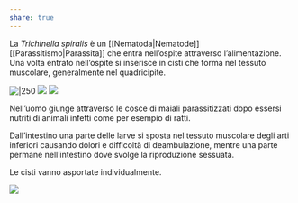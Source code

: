 ```yaml
---
share: true
---
```

La *Trichinella spiralis* è un [[Nematoda|Nematode]] [[Parassitismo|Parassita]] che entra nell’ospite attraverso l’alimentazione.
Una volta entrato nell’ospite si inserisce in cisti che forma nel tessuto muscolare, generalmente nel quadricipite.

![|250](912917ee823ad876e810c2b74fa5d6f3_MD5%201.png) ![](0cb26144f278963fcb020c4a91020595_MD5%201.png) ![](e16b720c333436d7525b989db4455bab_MD5%201.png)

Nell’uomo giunge attraverso le cosce di maiali parassitizzati dopo essersi nutriti di animali infetti come per esempio di ratti.

Dall’intestino una parte delle larve si sposta nel tessuto muscolare degli arti inferiori causando dolori e difficoltà di deambulazione, mentre una parte permane nell’intestino dove svolge la riproduzione sessuata.

Le cisti vanno asportate individualmente.

![](f4c3546756a227be2c8c213d106939fa_MD5%201.png)